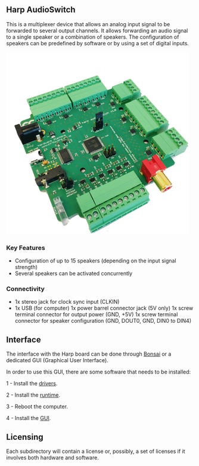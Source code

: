 ## Harp AudioSwitch ##

This is a multiplexer device that allows an analog input signal to be forwarded to several output channels. It allows forwarding an audio signal to a single speaker or a combination of speakers. The configuration of speakers can be predefined by software or by using a set of digital inputs.

![HarpAudioSwitch](Pics/audioswitch.png)

### Key Features ###

* Configuration of up to 15 speakers (depending on the input signal strength)
* Several speakers can be activated concurrently


### Connectivity ###

* 1x stereo jack for clock sync input (CLKIN)
* 1x USB (for computer) 1x power barrel connector jack (5V only) 1x screw terminal connector for output power (GND, +5V) 1x screw terminal connector for speaker configuration (GND, DOUT0, GND, DIN0 to DIN4)

## Interface ##

The interface with the Harp board can be done through [Bonsai](https://bonsai-rx.org/) or a dedicated GUI (Graphical User Interface).

In order to use this GUI, there are some software that needs to be installed:

1 - Install the [drivers](https://bitbucket.org/fchampalimaud/downloads/downloads/UsbDriver-2.12.26.zip).

2 - Install the [runtime](https://bitbucket.org/fchampalimaud/downloads/downloads/Runtime-1.0.zip).

3 - Reboot the computer.

4 - Install the [GUI](https://bitbucket.org/fchampalimaud/downloads/downloads/Harp%20Audio%20Switch%20v1.0.0.zip).

## Licensing ##

Each subdirectory will contain a license or, possibly, a set of licenses if it involves both hardware and software.